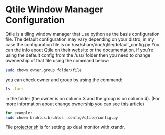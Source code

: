 # Qtile Window Manager Configuration

Qtile is a tiling window manager that use python as the basis configuration file. The default configuration may vary depending on your distro, in my case the configuration file is on /usr/share/doc/qtile/default_config.py
You can the info about Qtile on their [website](qtile.org) or the [documentation](http://docs.qtile.org/en/latest/).
if you're using the default config from the /usr/ folder then you need to change owenership of that file using the command below:

```bash
sudo chown owner.group folder/file
```
you can check owner and group by using the command:
```bash
ls -lart
```
in the folder (the owner is on column 3 and the group is on column 4).
(For more information about change ownership you can see [this article](https://www.howtoforge.com/linux-chown-command/))

```bash
for example:
sudo chown bruhtus.bruhtus .config/qtile/config.py
```

File [projector.sh](projector.sh) is for setting up dual monitor with xrandr.
